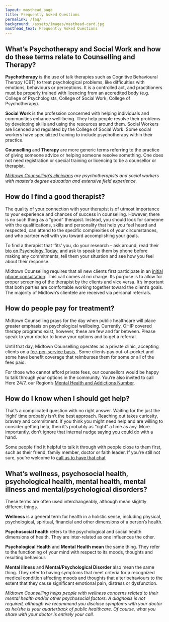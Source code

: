 ```yaml
---
layout: masthead_page
title: Frequently Asked Questions
permalink: /faq/
background: /assets/images/masthead-card.jpg
masthead_text: Frequently Asked Questions
---
```

## What’s Psychotherapy and Social Work and how do these terms relate to Counselling and Therapy?

**Psychotherapy** is the use of talk therapies such as Cognitive Behavioural Therapy (CBT) to treat psychological problems, like difficulties with emotions, behaviours or perceptions. It is a controlled act, and practitioners must be properly trained with licencing from an accredited body (e.g. College of Psychologists, College of Social Work, College of Psychotherapy).

**Social Work** is the profession concerned with helping individuals and communities enhance well-being. They help people resolve their problems by developing skills and using the resources around them. Social Workers are licenced and regulated by the College of Social Work. Some social workers have specialized training to include psychotherapy within their practice.

**Counselling** and **Therapy** are more generic terms referring to the practice of giving someone advice or helping someone resolve something. One does not need registration or special training or licencing to be a counsellor or therapist.

*[Midtown Counselling’s clinicians](/about/) are psychotherapists and social workers with master’s degree education and extensive field experience.*

## How do I find a good therapist?
The quality of your connection with your therapist is of utmost importance to your experience and chances of success in counselling. However, there is no such thing as a “good” therapist. Instead, you should look for someone with the qualifications, skills and personality that help you feel heard and respected, can attend to the specific complexities of your circumstances, and who partner well with you toward accomplishing your goals. 

To find a therapist that ‘fits’ you, do your research – ask around, read their [bio on Psychology Today](https://www.psychologytoday.com/ca/therapists/midtown-counselling-shelly-pavlic-kitchener-on/463230), and ask to speak to them by phone before making any commitments, tell them your situation and see how you feel about their response.

Midtown Counselling requires that all new clients first participate in an [initial phone consultation](/contact/). This call comes at no charge. Its purpose is to allow for proper screening of the therapist by the clients and vice versa. It’s important that both parties are comfortable working together toward the client’s goals. The majority of Midtown’s clientele are received via personal referrals. 

## How do people pay for treatment?
Midtown Counselling prays for the day when public healthcare will place greater emphasis on psychological wellbeing. Currently, OHIP covered therapy programs exist, however, these are few and far between. Please speak to your doctor to know your options and to get a referral.

Until that day, Midtown Counselling operates as a private clinic, accepting clients on a [fee-per-service basis ](/services/#service-listing). Some clients pay out-of-pocket and some have benefit coverage that reimburses them for some or all of the fees paid. 

For those who cannot afford private fees, our counsellors would be happy to talk through your options in the community. You’re also invited to call Here 24/7, our Region’s [Mental Health and Addictions Number](https://here247.ca/).

## How do I know when I should get help? 
That’s a complicated question with no right answer. Waiting for the just the ‘right’ time probably isn’t the best approach. Reaching out takes curiosity, bravery and commitment. If you think you might need help and are willing to consider getting help, then it’s probably as “right” a time as any. More importantly, don’t ignore that internal nudge saying you could do with a hand. 

Some people find it helpful to talk it through with people close to them first, such as their friend, family member, doctor or faith leader. If you’re still not sure, you’re welcome to [call us to have that chat](/contact/)

## What’s wellness, psychosocial health, psychological health, mental health, mental illness and mental/psychological disorders?
These terms are often used interchangeably, although mean slightly different things. 

**Wellness** is a general term for health in a holistic sense, including physical, psychological, spiritual, financial and other dimensions of a person’s health.

**Psychosocial health** refers to the psychological and social health dimensions of health. They are inter-related as one influences the other.

**Psychological Health** and **Mental Health mean** the same thing. They refer to the functioning of your mind with respect to its moods, thoughts and resulting behaviour.

**Mental illness** and **Mental/Psychological Disorder** also mean the same thing. They refer to having symptoms that meet criteria for a recognized medical condition affecting moods and thoughts that alter behaviours to the extent that they cause significant emotional pain, distress or dysfunction.  

*Midtown Counselling helps people with wellness concerns related to their mental health and/or other psychosocial factors. A diagnosis is not required, although we recommend you disclose symptoms with your doctor as he/she is your quarterback of public healthcare. Of course, what you share with your doctor is entirely your call.*